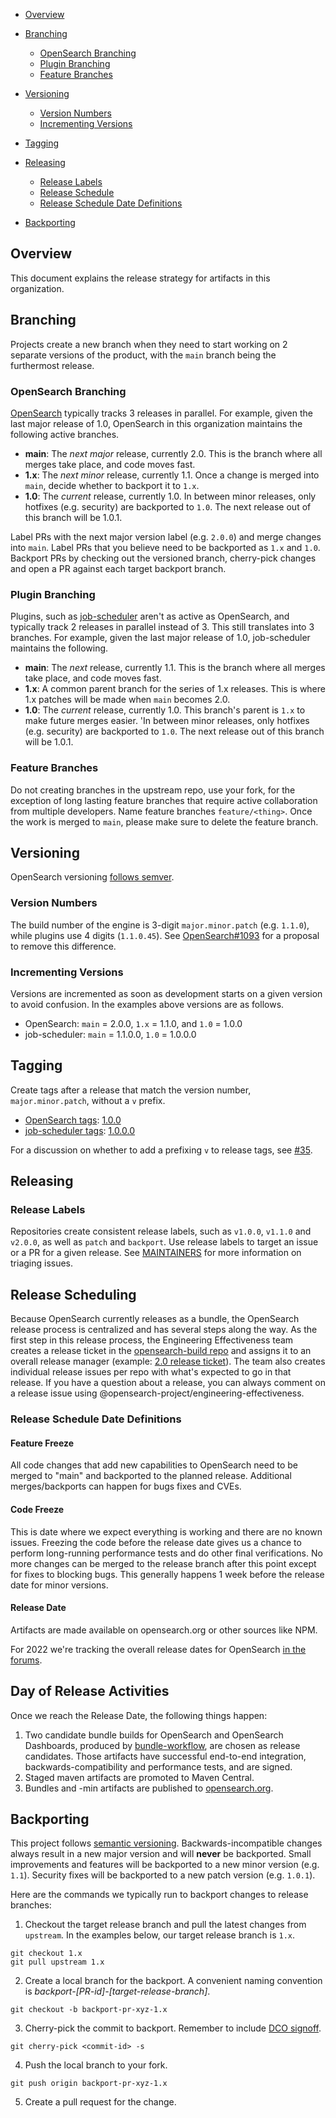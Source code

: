 - [Overview](#overview)
- [Branching](#branching)
  - [OpenSearch Branching](#opensearch-branching)
  - [Plugin Branching](#plugin-branching)
  - [Feature Branches](#feature-branches)
- [Versioning](#versioning)
  - [Version Numbers](#version-numbers)
  - [Incrementing Versions](#incrementing-versions)
- [Tagging](#tagging)
- [Releasing](#releasing)
  - [Release Labels](#release-labels)
  - [Release Schedule](#release-scheduling)
  - [Release Schedule Date Definitions](#release-schedule-date-definitions)
  
- [Backporting](#backporting)

## Overview

This document explains the release strategy for artifacts in this organization.

## Branching

Projects create a new branch when they need to start working on 2 separate versions of the product, with the `main` branch being the furthermost release. 

### OpenSearch Branching

[OpenSearch](https://github.com/opensearch-project/OpenSearch) typically tracks 3 releases in parallel. For example, given the last major release of 1.0, OpenSearch in this organization maintains the following active branches.

* **main**: The _next major_ release, currently 2.0. This is the branch where all merges take place, and code moves fast.
* **1.x**: The _next minor_ release, currently 1.1. Once a change is merged into `main`, decide whether to backport it to `1.x`.
* **1.0**: The _current_ release, currently 1.0. In between minor releases, only hotfixes (e.g. security) are backported to `1.0`. The next release out of this branch will be 1.0.1.

Label PRs with the next major version label (e.g. `2.0.0`) and merge changes into `main`. Label PRs that you believe need to be backported as `1.x` and `1.0`. Backport PRs by checking out the versioned branch, cherry-pick changes and open a PR against each target backport branch.

### Plugin Branching

Plugins, such as [job-scheduler](https://github.com/opensearch-project/job-scheduler) aren't as active as OpenSearch, and typically track 2 releases in parallel instead of 3. This still translates into 3 branches. For example, given the last major release of 1.0, job-scheduler maintains the following.

* **main**: The _next_ release, currently 1.1. This is the branch where all merges take place, and code moves fast.
* **1.x**: A common parent branch for the series of 1.x releases. This is where 1.x patches will be made when `main` becomes 2.0.
* **1.0**: The _current_ release, currently 1.0. This branch's parent is `1.x` to make future merges easier. 'In between minor releases, only hotfixes (e.g. security) are backported to `1.0`. The next release out of this branch will be 1.0.1.

### Feature Branches

Do not creating branches in the upstream repo, use your fork, for the exception of long lasting feature branches that require active collaboration from multiple developers. Name feature branches `feature/<thing>`. Once the work is merged to `main`, please make sure to delete the feature branch.

## Versioning

OpenSearch versioning [follows semver](https://opensearch.org/blog/technical-post/2021/08/what-is-semver/). 

### Version Numbers

The build number of the engine is 3-digit `major.minor.patch` (e.g. `1.1.0`), while plugins use 4 digits (`1.1.0.45`). See [OpenSearch#1093](https://github.com/opensearch-project/OpenSearch/issues/1093) for a proposal to remove this difference. 

### Incrementing Versions

Versions are incremented as soon as development starts on a given version to avoid confusion. In the examples above versions are as follows.

* OpenSearch: `main` = 2.0.0, `1.x` = 1.1.0, and `1.0` = 1.0.0
* job-scheduler: `main` = 1.1.0.0, `1.0` = 1.0.0.0

## Tagging

Create tags after a release that match the version number, `major.minor.patch`, without a `v` prefix.

* [OpenSearch tags](https://github.com/opensearch-project/OpenSearch/tags): [1.0.0](https://github.com/opensearch-project/OpenSearch/releases/tag/1.0.0)
* [job-scheduler tags](https://github.com/opensearch-project/job-scheduler/tags): [1.0.0.0](https://github.com/opensearch-project/job-scheduler/releases/tag/1.0.0.0)

For a discussion on whether to add a prefixing `v` to release tags, see [#35](https://github.com/opensearch-project/.github/issues/35).  

## Releasing

### Release Labels

Repositories create consistent release labels, such as `v1.0.0`, `v1.1.0` and `v2.0.0`, as well as `patch` and `backport`. Use release labels to target an issue or a PR for a given release. See [MAINTAINERS](MAINTAINERS.md#triage-open-issues) for more information on triaging issues.

## Release Scheduling

Because OpenSearch currently releases as a bundle, the OpenSearch release process is centralized and has several steps along the way.  As the first step in this release process, the Engineering Effectiveness team creates a release ticket in the [opensearch-build repo](https://github.com/opensearch-project/opensearch-build) and assigns it to an overall release manager (example: [2.0 release ticket](https://github.com/opensearch-project/opensearch-build/issues/1650)).  The team also creates individual release issues per repo with what's expected to go in that release. If you have a question about a release, you can always comment on a release issue using @opensearch-project/engineering-effectiveness.  

### Release Schedule Date Definitions

#### Feature Freeze
All code changes that add new capabilities to OpenSearch need to be merged to "main" and backported to the planned release. Additional merges/backports can happen for bugs fixes and CVEs.

#### Code Freeze
This is date where we expect everything is working and there are no known issues.  Freezing the code before the release date gives us a chance to perform long-running performance tests and do other final verifications.  No more changes can be merged to the release branch after this point except for fixes to blocking bugs.  This generally happens 1 week before the release date for minor versions.

#### Release Date
Artifacts are made available on opensearch.org or other sources like NPM.

For 2022 we're tracking the overall release dates for OpenSearch [in the forums](https://opensearch.org/blog/partners/2022/02/roadmap-proposal/). 


## Day of Release Activities
Once we reach the Release Date, the following things happen:
1. Two candidate bundle builds for OpenSearch and OpenSearch Dashboards, produced by [bundle-workflow](https://github.com/opensearch-project/opensearch-build/blob/main/bundle-workflow/README.md), are chosen as release candidates. Those artifacts have successful end-to-end integration, backwards-compatibility and performance tests, and are signed.
2. Staged maven artifacts are promoted to Maven Central.
3. Bundles and -min artifacts are published to [opensearch.org](https://opensearch.org/downloads.html).

## Backporting

This project follows [semantic versioning](https://semver.org/spec/v2.0.0.html). Backwards-incompatible changes always result in a new major version and will __never__ be backported. Small improvements and features will be backported to a new minor version (e.g. `1.1`). Security fixes will be backported to a new patch version (e.g. `1.0.1`).

Here are the commands we typically run to backport changes to release branches:

1. Checkout the target release branch and pull the latest changes from `upstream`. In the examples below, our target release branch is `1.x`.

```
git checkout 1.x
git pull upstream 1.x
```

2. Create a local branch for the backport. A convenient naming convention is _backport-\[PR-id\]-\[target-release-branch\]_.

```
git checkout -b backport-pr-xyz-1.x
```

3. Cherry-pick the commit to backport. Remember to include [DCO signoff](CONTRIBUTING.md#developer-certificate-of-origin).

```
git cherry-pick <commit-id> -s
```

4. Push the local branch to your fork.

```
git push origin backport-pr-xyz-1.x
```

5. Create a pull request for the change.
